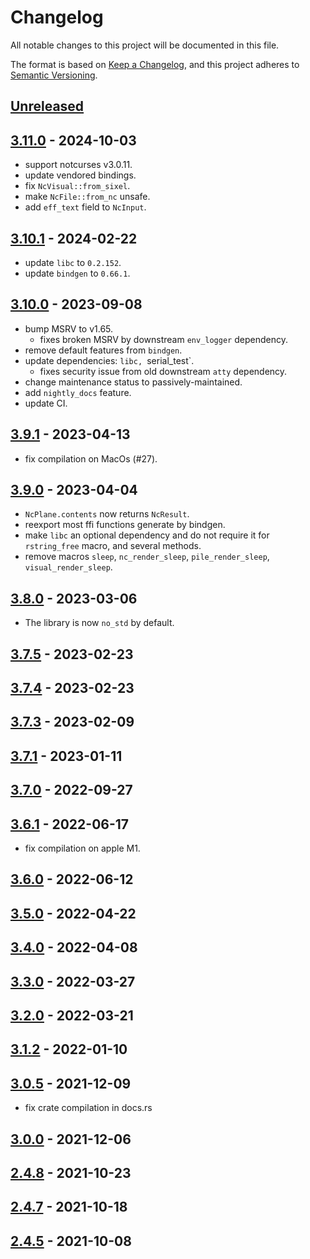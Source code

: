 # Changelog

All notable changes to this project will be documented in this file.

The format is based on [Keep a Changelog], and this project adheres to
[Semantic Versioning].

## [Unreleased]

## [3.11.0] - 2024-10-03
- support notcurses v3.0.11.
- update vendored bindings.
- fix `NcVisual::from_sixel`.
- make `NcFile::from_nc` unsafe.
- add `eff_text` field to `NcInput`.

## [3.10.1] - 2024-02-22
- update `libc` to `0.2.152`.
- update `bindgen` to `0.66.1`.

## [3.10.0] - 2023-09-08
- bump MSRV to v1.65.
  - fixes broken MSRV by downstream `env_logger` dependency.
- remove default features from `bindgen`.
- update dependencies: `libc, `serial_test`.
  - fixes security issue from old downstream `atty` dependency.
- change maintenance status to passively-maintained.
- add `nightly_docs` feature.
- update CI.

## [3.9.1] - 2023-04-13
- fix compilation on MacOs (#27).

## [3.9.0] - 2023-04-04
- `NcPlane.contents` now returns `NcResult`.
- reexport most ffi functions generate by bindgen.
- make `libc` an optional dependency and do not require it for `rstring_free` macro, and several methods. 
- remove macros `sleep`, `nc_render_sleep`, `pile_render_sleep`, `visual_render_sleep`.

## [3.8.0] - 2023-03-06
- The library is now `no_std` by default.

## [3.7.5] - 2023-02-23
## [3.7.4] - 2023-02-23
## [3.7.3] - 2023-02-09
## [3.7.1] - 2023-01-11
## [3.7.0] - 2022-09-27
## [3.6.1] - 2022-06-17
- fix compilation on apple M1.

## [3.6.0] - 2022-06-12
## [3.5.0] - 2022-04-22
## [3.4.0] - 2022-04-08
## [3.3.0] - 2022-03-27
## [3.2.0] - 2022-03-21
## [3.1.2] - 2022-01-10
## [3.0.5] - 2021-12-09
- fix crate compilation in docs.rs

## [3.0.0] - 2021-12-06
## [2.4.8] - 2021-10-23
## [2.4.7] - 2021-10-18
## [2.4.5] - 2021-10-08

[unreleased]: https://github.com/dankamongmen/libnotcurses-sys/compare/v3.11.0...HEAD
[3.11.0]: https://github.com/dankamongmen/libnotcurses-sys/releases/tag/v3.11.0
[3.10.1]: https://github.com/dankamongmen/libnotcurses-sys/releases/tag/v3.10.1
[3.10.0]: https://github.com/dankamongmen/libnotcurses-sys/releases/tag/v3.10.0
[3.9.1]: https://github.com/dankamongmen/libnotcurses-sys/releases/tag/v3.9.1
[3.9.0]: https://github.com/dankamongmen/libnotcurses-sys/releases/tag/v3.9.0
[3.8.0]: https://github.com/dankamongmen/libnotcurses-sys/releases/tag/v3.8.0
[3.7.5]: https://github.com/dankamongmen/libnotcurses-sys/releases/tag/v3.7.5
[3.7.4]: https://github.com/dankamongmen/libnotcurses-sys/releases/tag/v3.7.4
[3.7.3]: https://github.com/dankamongmen/libnotcurses-sys/releases/tag/v3.7.3
[3.7.1]: https://github.com/dankamongmen/libnotcurses-sys/releases/tag/v3.7.1
[3.7.0]: https://github.com/dankamongmen/libnotcurses-sys/releases/tag/v3.7.0
[3.6.1]: https://github.com/dankamongmen/libnotcurses-sys/releases/tag/v3.6.1
[3.6.0]: https://github.com/dankamongmen/libnotcurses-sys/releases/tag/v3.6.0
[3.5.0]: https://github.com/dankamongmen/libnotcurses-sys/releases/tag/v3.5.0
[3.4.0]: https://github.com/dankamongmen/libnotcurses-sys/releases/tag/v3.4.0
[3.3.0]: https://github.com/dankamongmen/libnotcurses-sys/releases/tag/v3.3.0
[3.2.0]: https://github.com/dankamongmen/libnotcurses-sys/releases/tag/v3.2.0
[3.1.2]: https://github.com/dankamongmen/libnotcurses-sys/releases/tag/v3.1.2
[3.0.5]: https://github.com/dankamongmen/libnotcurses-sys/releases/tag/v3.0.5
[3.0.0]: https://github.com/dankamongmen/libnotcurses-sys/releases/tag/v3.0.0
[2.4.8]: https://github.com/dankamongmen/libnotcurses-sys/releases/tag/v2.4.8
[2.4.7]: https://github.com/dankamongmen/libnotcurses-sys/releases/tag/v2.4.7
[2.4.5]: https://github.com/dankamongmen/libnotcurses-sys/releases/tag/v2.4.5

[Keep a Changelog]: https://keepachangelog.com/en/1.0.0/
[Semantic Versioning]: https://semver.org/spec/v2.0.0.html
